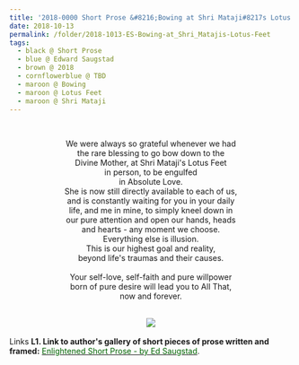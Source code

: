 ```yaml
---
title: '2018-0000 Short Prose &#8216;Bowing at Shri Mataji#8217s Lotus Feet&#8217; by Edward Saugstad'
date: 2018-10-13
permalink: /folder/2018-1013-ES-Bowing-at_Shri_Matajis-Lotus-Feet
tags:
  - black @ Short Prose
  - blue @ Edward Saugstad
  - brown @ 2018
  - cornflowerblue @ TBD
  - maroon @ Bowing
  - maroon @ Lotus Feet
  - maroon @ Shri Mataji
---
```


<br>

<p style="text-align:center;">
We were always so grateful whenever we had<br>
the rare blessing to go bow down to the<br>
Divine Mother, at Shri Mataji's Lotus Feet<br>
in person, to be engulfed<br>
in Absolute Love.<br>
She is now still directly available to each of us,<br>
and is constantly waiting for you in your daily<br>
life, and me in mine, to simply kneel down in<br>
our pure attention and open our hands, heads<br>
and hearts - any moment we choose.<br>
Everything else is illusion.<br>
This is our highest goal and reality,<br>
beyond life's traumas and their causes.<br>
<br>
Your self-love, self-faith and pure willpower<br>
born of pure desire will lead you to All That,<br>
now and forever.<br>
</p>

<br>

<div style="text-align: center"><img src="https://pub-d2961b45870447fba8dbefdcd37b9c76.r2.dev/2018-1023_Bowing_at_Shri_Mataji's_Lotus_Feet_by_Edward_Saugstad.jpg" /></div>

<br>

<wave-list>
<list-title color="DarkSeaGreen" width="25">Links</list-title>
  <list-item color="BlanchedAlmond"  width="285"><b> L1. Link to author's gallery of short pieces of prose written and framed:</b> <a href="https://imageevent.com/sahaja/art/enlightenedshortproseframedbyeds"><font color="DarkGreen">Enlightened Short Prose - by Ed Saugstad</font></a>. </list-item>
</wave-list>